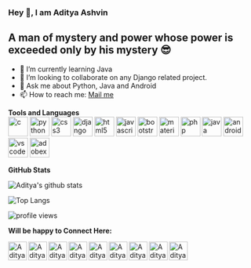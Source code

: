 ### Hey 👋, I am Aditya Ashvin

## A man of mystery and power whose power is exceeded only by his mystery :sunglasses:
- 🌱 I’m currently learning Java
- 👯 I’m looking to collaborate on any Django related project.
- 💬 Ask me about Python, Java and Android
- 📫 How to reach me: [Mail me](mailto:adityaashvin2@gmail.com)

**Tools and Languages**
<br>
<img src="https://img.icons8.com/color/96/000000/c-programming.png" alt="c" width="40" height="40"/>
<img src="https://img.icons8.com/color/96/000000/python.png" alt="python" width="40" height="40"/> 
<img src="https://img.icons8.com/color/96/000000/css3.png" alt="css3" width="40" height="40"/> 
<img src="https://img.icons8.com/color/96/000000/django.png" alt="django" width="40" height="40"/> 
<img src="https://img.icons8.com/nolan/96/html-5.png" alt="html5" width="40" height="40"/> 
<img src="https://img.icons8.com/color/96/000000/javascript.png" alt="javascript" width="40" height="40"/> 
<img src="https://img.icons8.com/color/96/000000/bootstrap.png" alt="bootstrap" width="40" height="40"/>
<img src="https://raw.githubusercontent.com/prplx/svg-logos/5585531d45d294869c4eaab4d7cf2e9c167710a9/svg/materialize.svg" alt="materialize" width="40" height="40"/>
<img src="https://img.icons8.com/officel/96/000000/php-logo.png" alt="php" width="40" height="40"/>
<img src="https://img.icons8.com/color/96/000000/java-coffee-cup-logo.png"  alt="java" width="40" height="40"/>
<img src="https://img.icons8.com/color/96/000000/android-os.png" alt="android" width="40" height="40"/>
<img src="https://img.icons8.com/fluent/96/000000/visual-studio-2019.png" alt="vscode" width="40" height="40"/>
<img src="https://img.icons8.com/color/96/000000/adobe-xd.png" alt="adobexd" width="40" height="40"/>
<br>

**GitHub Stats**

![Aditya's github stats](https://github-readme-stats.vercel.app/api?username=AdityaAshvin&count_private=true&show_icons=true&theme=chartreuse-dark)

![Top Langs](https://github-readme-stats.vercel.app/api/top-langs/?username=AdityaAshvin&layout=compact)

![profile views](https://komarev.com/ghpvc/?username=AdityaAshvin&color=brightgreen&style=flat-square)

**Will be happy to Connect Here:**

<a href="https://www.linkedin.com/in/aditya-ashvin-a52438197/">
  <img align="left" alt="Aditya Ashvin's Linkdein" width="38px" src="https://img.icons8.com/color/96/000000/linkedin.png" />
</a>
<a href="https://github.com/AdityaAshvin">
  <img align="left" alt="Aditya Ashvin's Github" width="38px" src="https://cdn.jsdelivr.net/npm/simple-icons@v3/icons/github.svg" />
</a>
<a href="https://t.me/aditya_ashvin16">
  <img align="left" alt="Aditya Ashvin's Telegram" width="38px" src="https://img.icons8.com/fluent/96/000000/telegram-app.png" />
</a>
<a href="https://www.instagram.com/aditya.ashvin/">
  <img align="left" alt="Aditya Ashvin's Instagram" width="38px" src="https://img.icons8.com/fluent/96/000000/instagram-new.png" />
</a>
<a href="https://adityaashvin.github.io/">
  <img align="left" alt="Aditya Ashvin's website" width="38px" src="https://img.icons8.com/dusk/96/000000/domain.png" />
</a>
<a href="https://www.facebook.com/aditya.ashvin.1">
  <img align="left" alt="Aditya Ashvin's Facebook" width="38px" src="https://img.icons8.com/fluent/96/000000/facebook-new.png" />
</a>
<a href="mailto:adityaashvin2@gmail.com">
  <img align="left" alt="Aditya Ashvin's Gmail" width="38px" src="https://img.icons8.com/color/96/000000/gmail.png" />
</a>
<a href="https://twitter.com/AshvinAditya">
  <img align="left" alt="Aditya Ashvin's Twitter" width="38px" src="https://img.icons8.com/color/96/000000/twitter.png" />
</a>
<a href="https://www.hackerrank.com/AdityaAshvin?hr_r=1">
  <img align="left" alt="Aditya Ashvin's Twitter" width="38px" src="https://img.icons8.com/windows/96/000000/hackerrank.png" />
</a>


